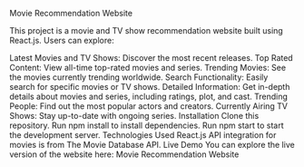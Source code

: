 Movie Recommendation Website

This project is a movie and TV show recommendation website built using React.js. Users can explore:

Latest Movies and TV Shows: Discover the most recent releases.
Top Rated Content: View all-time top-rated movies and series.
Trending Movies: See the movies currently trending worldwide.
Search Functionality: Easily search for specific movies or TV shows.
Detailed Information: Get in-depth details about movies and series, including ratings, plot, and cast.
Trending People: Find out the most popular actors and creators.
Currently Airing TV Shows: Stay up-to-date with ongoing series.
Installation
Clone this repository.
Run npm install to install dependencies.
Run npm start to start the development server.
Technologies Used
React.js
API integration for movies is from The Movie Database API.
Live Demo
You can explore the live version of the website here:
Movie Recommendation Website
